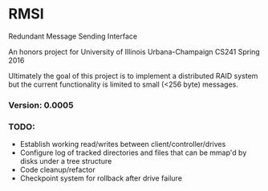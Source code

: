 # RMSI
Redundant Message Sending Interface

An honors project for University of Illinois Urbana-Champaign CS241 Spring 2016

Ultimately the goal of this project is to implement a distributed RAID system but the current functionality is limited to small (<256 byte) messages.

### Version: 0.0005
### TODO:
* Establish working read/writes between client/controller/drives
* Configure log of tracked directories and files that can be mmap'd by disks under a tree structure
* Code cleanup/refactor
* Checkpoint system for rollback after drive failure
